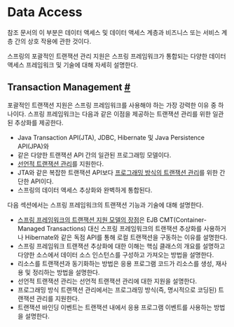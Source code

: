# Data Access

참조 문서의 이 부분은 데이터 액세스 및 데이터 액세스 계층과 비즈니스 또는 서비스 계층 간의 상호 작용에 관한 것이다.

스프링의 포괄적인 트랜잭션 관리 지원은 스프링 프레임워크가 통합되는 다양한 데이터 액세스 프레임워크 및 기술에 대해 자세히 설명한다.

## Transaction Management [#](https://docs.spring.io/spring-framework/docs/current/reference/html/data-access.html#transaction)

포괄적인 트랜잭션 지원은 스프링 프레임워크를 사용해야 하는 가장 강력한 이유 중 하나이다. 스프링 프레임워크는 다음과 같은 이점을 제공하는 트랜잭션 관리를 위한 일관된 추상화를 제공한다.

- Java Transaction API(JTA), JDBC, Hibernate 및 Java Persistence API(JPA)와
- 같은 다양한 트랜잭션 API 간의 일관된 프로그래밍 모델이다.
- [선언적 트랜잭션 관리](https://docs.spring.io/spring-framework/docs/current/reference/html/data-access.html#transaction-declarative)를 지원한다.
- JTA와 같은 복잡한 트랜잭션 API보다 [프로그래밍 방식의 트랜잭션 관리](https://docs.spring.io/spring-framework/docs/current/reference/html/data-access.html#transaction-programmatic)를 위한 간단한 API이다.
- 스프링의 데이터 액세스 추상화와 완벽하게 통합된다.

다음 섹션에서는 스프링 프레임워크의 트랜잭션 기능과 기술에 대해 설명한다.

- [스프링 프레임워크의 트랜잭션 지원 모델의 장점](https://docs.spring.io/spring-framework/docs/current/reference/html/data-access.html#transaction-motivation)은 EJB CMT(Container-Managed Transactions) 대신 스프링 프레임워크의 트랜잭션 추상화를 사용하거나 Hibernate와 같은 독점 API를 통해 로컬 트랜잭션을 구동하는 이유를 설명한다.
- 스프링 프레임워크 트랜잭션 추상화에 대한 이해는 핵심 클래스의 개요를 설명하고 다양한 소스에서
  데이터 소스 인스턴스를 구성하고 가져오는 방법을 설명한다.
- 리소스를 트랜잭션과 동기화하는 방법은 응용 프로그램 코드가 리소스를 생성, 재사용 및 정리하는 방법을 설명한다.
- 선언적 트랜잭션 관리는 선언적 트랜잭션 관리에 대한 지원을 설명한다.
- 프로그래밍 방식 트랜잭션 관리에서는 프로그래밍 방식(즉, 명시적으로 코딩된) 트랜잭션 관리를 지원한다.
- 트랜잭션 바인딩 이벤트는 트랜잭션 내에서 응용 프로그램 이벤트를 사용하는 방법을 설명한다.
